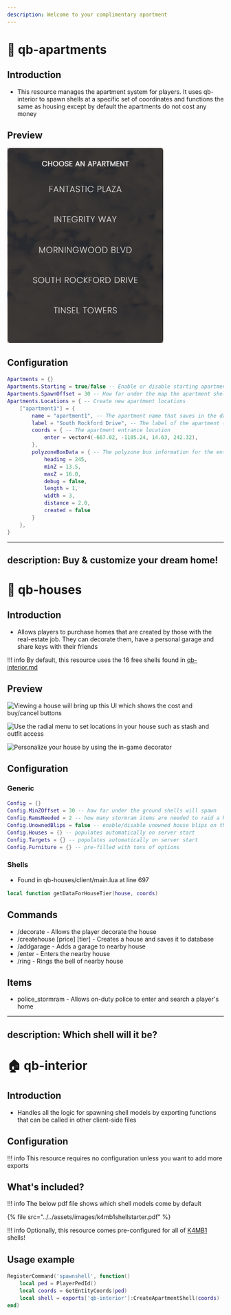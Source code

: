 ```yaml
---
description: Welcome to your complimentary apartment
---
```


# 🏨 qb-apartments

## Introduction

* This resource manages the apartment system for players. It uses qb-interior to spawn shells at a specific set of coordinates and functions the same as housing except by default the apartments do not cost any money

## Preview

![](<../../assets/images/image (3).png>)

## Configuration

```lua
Apartments = {}
Apartments.Starting = true/false -- Enable or disable starting apartments
Apartments.SpawnOffset = 30 -- How far under the map the apartment shell will spawn
Apartments.Locations = { -- Create new apartment locations
    ["apartment1"] = {
        name = "apartment1", -- The apartment name that saves in the database
        label = "South Rockford Drive", -- The label of the apartment (shown in preview)
        coords = { -- The apartment entrance location
            enter = vector4(-667.02, -1105.24, 14.63, 242.32),
        },
        polyzoneBoxData = { -- The polyzone box information for the entrance
            heading = 245,
            minZ = 13.5,
            maxZ = 16.0,
            debug = false,
            length = 1,
            width = 3,
            distance = 2.0,
            created = false
        }
    },
}
```







---
description: Buy & customize your dream home!
---

# 🏡 qb-houses

## Introduction

* Allows players to purchase homes that are created by those with the real-estate job. They can decorate them, have a personal garage and share keys with their friends

!!! info
    By default, this resource uses the 16 free shells found in [qb-interior.md](qb-interior.md "mention")


## Preview

![Viewing a house will bring up this UI which shows the cost and buy/cancel buttons](https://camo.githubusercontent.com/c5c5874ac7afb5cadd01e0d0bc89ce1ec253603b2ccf357d4a757ced724f625e/68747470733a2f2f696d6775722e636f6d2f3465516e5271412e706e67)

![Use the radial menu to set locations in your house such as stash and outfit access](https://camo.githubusercontent.com/ac17292df498da4a01df3e5362d4d37c110c43a7896f5fa161d79aaba078738c/68747470733a2f2f696d6775722e636f6d2f475470616c59572e706e67)

![Personalize your house by using the in-game decorator](https://camo.githubusercontent.com/fc66647c3b51a173e277dfd20cf5265146a66ee7b470e37d1ea5713fa34008d4/68747470733a2f2f696d6775722e636f6d2f666d563067504d2e706e67)

## Configuration

### Generic

```lua
Config = {}
Config.MinZOffset = 30 -- how far under the ground shells will spawn
Config.RamsNeeded = 2 -- how many stormram items are needed to raid a house
Config.UnownedBlips = false -- enable/disable unowned house blips on the map
Config.Houses = {} -- populates automatically on server start
Config.Targets = {} -- populates automatically on server start
Config.Furniture = {} -- pre-filled with tons of options
```

### Shells

* Found in qb-houses/client/main.lua at line 697

```lua
local function getDataForHouseTier(house, coords)
```

## Commands

* /decorate - Allows the player decorate the house
* /createhouse \[price] \[tier] - Creates a house and saves it to database
* /addgarage - Adds a garage to nearby house
* /enter - Enters the nearby house
* /ring - Rings the bell of nearby house

## Items

* police\_stormram - Allows on-duty police to enter and search a player's home







---
description: Which shell will it be?
---

# 🏠 qb-interior

## Introduction

* Handles all the logic for spawning shell models by exporting functions that can be called in other client-side files

## Configuration

!!! info
    This resource requires no configuration unless you want to add more exports


## What's included?

!!! info
    The below pdf file shows which shell models come by default


{% file src="../../assets/images/k4mb1shellstarter.pdf" %}

!!! info
    Optionally, this resource comes pre-configured for all of [K4MB1](https://www.k4mb1maps.com/) shells!


## Usage example

```lua
RegisterCommand('spawnshell', function()
    local ped = PlayerPedId()
    local coords = GetEntityCoords(ped)
    local shell = exports['qb-interior']:CreateApartmentShell(coords)
end)
```
